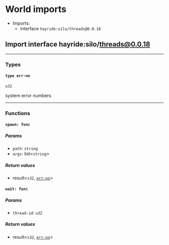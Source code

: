 # <a id="imports"></a>World imports


 - Imports:
    - interface `hayride:silo/threads@0.0.18`

## <a id="hayride_silo_threads_0_0_18"></a>Import interface hayride:silo/threads@0.0.18


----

### Types

#### <a id="err_no"></a>`type err-no`
`u32`
<p>system error numbers

----

### Functions

#### <a id="spawn"></a>`spawn: func`


##### Params

- <a id="spawn.path"></a>`path`: `string`
- <a id="spawn.args"></a>`args`: list<`string`>

##### Return values

- <a id="spawn.0"></a> result<`s32`, [`err-no`](#err_no)>

#### <a id="wait"></a>`wait: func`


##### Params

- <a id="wait.thread_id"></a>`thread-id`: `u32`

##### Return values

- <a id="wait.0"></a> result<`s32`, [`err-no`](#err_no)>


